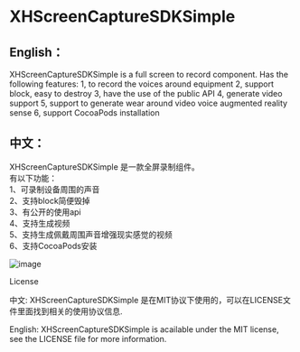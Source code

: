 XHScreenCaptureSDKSimple
========================

## English：    
XHScreenCaptureSDKSimple is a full screen to record component.
Has the following features:
1, to record the voices around equipment
2, support block, easy to destroy
3, have the use of the public API
4, generate video support
5, support to generate wear around video voice augmented reality sense
6, support CocoaPods installation

## 中文：   
XHScreenCaptureSDKSimple 是一款全屏录制组件。     
有以下功能：     
1、可录制设备周围的声音     
2、支持block简便毁掉      
3、有公开的使用api       
4、支持生成视频      
5、支持生成佩戴周围声音增强现实感觉的视频      
6、支持CocoaPods安装


![image](https://github.com/JackTeam/XHScreenCaptureSDKSimple/raw/master/Screenshots/XHScreenCaptureSDKSimple.gif)


License

中文: XHScreenCaptureSDKSimple 是在MIT协议下使用的，可以在LICENSE文件里面找到相关的使用协议信息.

English: XHScreenCaptureSDKSimple is acailable under the MIT license, see the LICENSE file for more information.
